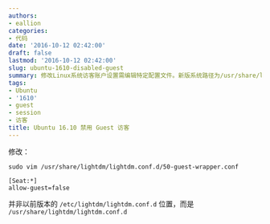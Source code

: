 ```yaml
---
authors:
- eallion
categories:
- 代码
date: '2016-10-12 02:42:00'
draft: false
lastmod: '2016-10-12 02:42:00'
slug: ubuntu-1610-disabled-guest
summary: 修改Linux系统访客账户设置需编辑特定配置文件。新版系统路径为/usr/share/lightdm/lightdm.conf.d/50-guest-wrapper.conf，旧版/etc路径已不适用。
tags:
- Ubuntu
- '1610'
- guest
- session
- 访客
title: Ubuntu 16.10 禁用 Guest 访客
---
```


修改：

```
sudo vim /usr/share/lightdm/lightdm.conf.d/50-guest-wrapper.conf
```

```
[Seat:*] 
allow-guest=false
```

并非以前版本的 `/etc/lightdm/lightdm.conf.d` 位置，而是 `/usr/share/lightdm/lightdm.conf.d`